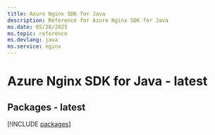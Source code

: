 ```yaml
---
title: Azure Nginx SDK for Java
description: Reference for Azure Nginx SDK for Java
ms.date: 05/28/2025
ms.topic: reference
ms.devlang: java
ms.service: nginx
---
```

# Azure Nginx SDK for Java - latest
## Packages - latest
[!INCLUDE [packages](nginx-index.md)]